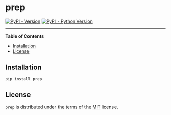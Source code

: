 # prep

[![PyPI - Version](https://img.shields.io/pypi/v/prep.svg)](https://pypi.org/project/prep)
[![PyPI - Python Version](https://img.shields.io/pypi/pyversions/prep.svg)](https://pypi.org/project/prep)

-----

**Table of Contents**

- [Installation](#installation)
- [License](#license)

## Installation

```console
pip install prep
```

## License

`prep` is distributed under the terms of the [MIT](https://spdx.org/licenses/MIT.html) license.

